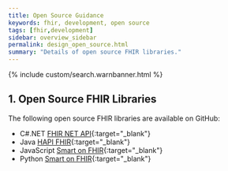 ```yaml
---
title: Open Source Guidance
keywords: fhir, development, open source
tags: [fhir,development]
sidebar: overview_sidebar
permalink: design_open_source.html
summary: "Details of open source FHIR libraries."
---
```


{% include custom/search.warnbanner.html %}

## 1. Open Source FHIR Libraries ##

The following open source FHIR libraries are available on GitHub:

- C#.NET [FHIR NET API](https://github.com/ewoutkramer/fhir-net-api){:target="_blank"}
- Java [HAPI FHIR](https://github.com/jamesagnew/hapi-fhir){:target="_blank"}
- JavaScript [Smart on FHIR](https://github.com/smart-on-fhir/client-js){:target="_blank"}
- Python [Smart on FHIR](https://github.com/smart-on-fhir/client-py){:target="_blank"}


